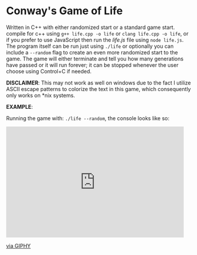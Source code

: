 # Conway's Game of Life

Written in C++ with either randomized start or a standard game start. compile for c++ using ```g++ life.cpp -o life``` or ```clang life.cpp -o life```, or if you prefer to use JavaScript then run the *life.js* file using ```node life.js```. The program itself can be run just using ```./life``` or optionally you can include a ```--random``` flag to create an even more randomized start to the game. The game will either terminate and tell you how many generations have passed or it will run forever; it can be stopped whenever the user choose using Control+C if needed.

**DISCLAIMER**: This may not work as well on windows due to the fact I utilize ASCII escape patterns to colorize the text in this game, which consequently only works on *nix systems.

**EXAMPLE**:

Running the game with: ```./life --random```, the console looks like so:

<iframe src="https://giphy.com/embed/HsUKwZe6Kr4Zd0JgC6" width="480" height="300" frameBorder="0" class="giphy-embed" allowFullScreen></iframe><p><a href="https://giphy.com/gifs/HsUKwZe6Kr4Zd0JgC6">via GIPHY</a></p>
